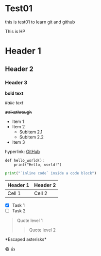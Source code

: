 # Test01

this is test01 to learn git and github

This is HP

# Header 1

## Header 2

### Header 3

**bold text**

_italic text_

~~strikethrough~~

- Item 1
- Item 2
  - Subitem 2.1
  - Subitem 2.2
- Item 3

hyperlink:
[GitHub](https://github.com)

```
def hello_world():
    print("Hello, world!")
```

```python
print("`inline code` inside a code block")
```

| Header 1 | Header 2 |
| -------- | -------- |
| Cell 1   | Cell 2   |

- [x] Task 1
- [ ] Task 2

> Quote level 1
>
> > Quote level 2

\*Escaped asterisks\*

:smile: :+1:
